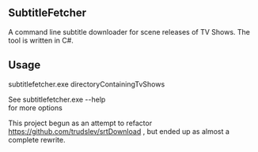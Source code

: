 SubtitleFetcher
---------------
A command line subtitle downloader for scene releases of TV Shows. The tool is written in C#.

Usage
-----

subtitlefetcher.exe directoryContainingTvShows

See 
subtitlefetcher.exe --help  
for more options

This project begun as an attempt to refactor https://github.com/trudslev/srtDownload , but ended up as almost a complete rewrite.